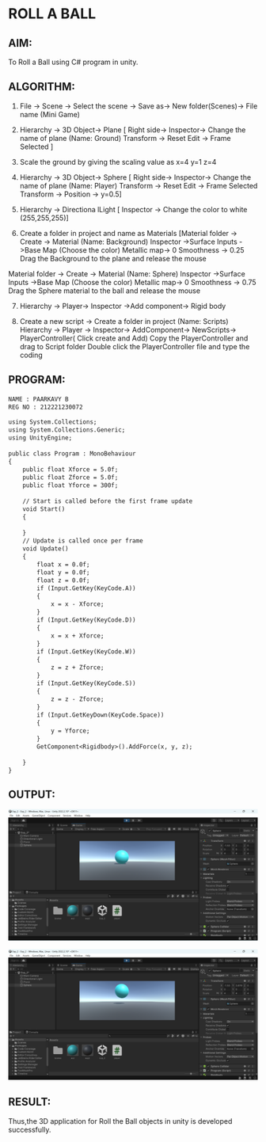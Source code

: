 # ROLL A BALL
## AIM:
To Roll a Ball using C# program in unity.

## ALGORITHM:
1. File -> Scene -> Select the scene -> Save as-> New folder(Scenes)-> File name (Mini Game)

2. Hierarchy  -> 3D Object-> Plane 
[ Right side-> Inspector-> Change the name of plane (Name: Ground)
Transform -> Reset
Edit -> Frame Selected ]

3. Scale the ground by giving the scaling value as x=4 y=1 z=4

4. Hierarchy  -> 3D Object-> Sphere
[ Right side-> Inspector-> Change the name of plane (Name: Player)
Transform -> Reset
Edit -> Frame Selected 
Transform -> Position -> y=0.5]

5. Hierarchy -> Directiona lLight
[ Inspector -> Change the color to white (255,255,255)]

6. Create a folder in project and name as Materials
[Material folder -> Create -> Material (Name: Background)
Inspector ->Surface Inputs ->Base Map (Choose the color)
Metallic map-> 0
Smoothness -> 0.25
Drag the Background to the plane and release the mouse

Material folder -> Create -> Material (Name: Sphere)
Inspector ->Surface Inputs ->Base Map (Choose the color)
Metallic map-> 0
Smoothness -> 0.75
Drag the Sphere material to the ball and release the mouse

7. Hierarchy -> Player-> Inspector ->Add component-> Rigid body

8. Create a new script -> Create a folder in project (Name: Scripts)
Hierarchy -> Player -> Inspector-> AddComponent-> NewScripts-> PlayerController( Click create and Add)
Copy the PlayerController and drag to Script folder
Double click the PlayerController file and type the coding

## PROGRAM:
```
NAME : PAARKAVY B
REG NO : 212221230072
```

```
using System.Collections;
using System.Collections.Generic;
using UnityEngine;

public class Program : MonoBehaviour
{
    public float Xforce = 5.0f;
    public float Zforce = 5.0f;
    public float Yforce = 300f;

    // Start is called before the first frame update
    void Start()
    {

    }
    // Update is called once per frame
    void Update()
    {
        float x = 0.0f;
        float y = 0.0f;
        float z = 0.0f;
        if (Input.GetKey(KeyCode.A))
        {
            x = x - Xforce;
        }
        if (Input.GetKey(KeyCode.D))
        {
            x = x + Xforce;
        }
        if (Input.GetKey(KeyCode.W))
        {
            z = z + Zforce;
        }
        if (Input.GetKey(KeyCode.S))
        {
            z = z - Zforce;
        }
        if (Input.GetKeyDown(KeyCode.Space))
        {
            y = Yforce;
        }
        GetComponent<Rigidbody>().AddForce(x, y, z);

    }
}
```

## OUTPUT:
![output](op1.png)

![output](op2.png)

## RESULT:
Thus,the 3D application for Roll the Ball objects in unity is developed successfully.
